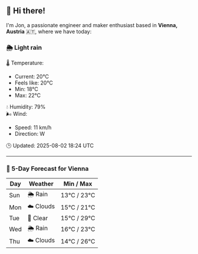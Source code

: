 ## 👋 Hi there!

I'm Jon, a passionate engineer and maker enthusiast based in **Vienna, Austria** 🇦🇹, where we have today:

### 🌦️ Light rain 

🌡️ Temperature: 
* Current: 20°C
* Feels like: 20°C
* Min: 18°C 
* Max: 22°C  

💧 Humidity: 79%  
🌬️ Wind: 
* Speed: 11 km/h 
* Direction: W  

🕒 Updated: 2025-08-02 18:24 UTC

---

### 📅 5-Day Forecast for Vienna

| Day | Weather | Min / Max |
|-----|---------|------------|
| Sun | 🌦️ Rain | 13°C / 23°C |
| Mon | ☁️ Clouds | 15°C / 21°C |
| Tue | 🌙 Clear | 15°C / 29°C |
| Wed | 🌦️ Rain | 16°C / 23°C |
| Thu | ☁️ Clouds | 14°C / 26°C |

